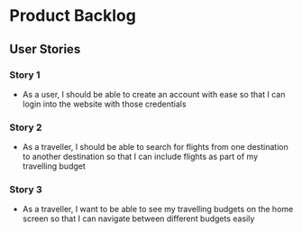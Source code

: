 # Product Backlog

## User Stories

### Story 1


- As a user, I should be able to create an account with ease so that I can login into   the website with those credentials


### Story 2

- As a traveller, I should be able to search for flights from one destination to another destination so that I can include flights as part of my travelling budget

### Story 3

- As a traveller, I want to be able to see my travelling budgets on the home screen so that I can navigate between different budgets easily

